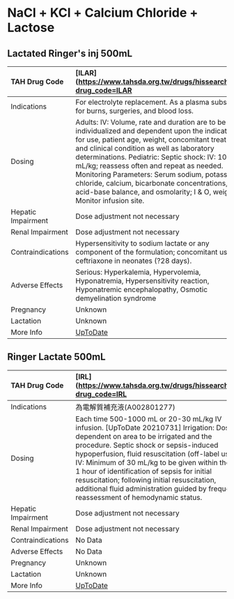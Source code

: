 # NaCl + KCl + Calcium Chloride + Lactose

## Lactated Ringer's inj 500mL

| TAH Drug Code      | [ILAR](https://www.tahsda.org.tw/drugs/hissearch.php?drug_code=ILAR                                                                                                                                                                                                                                                                                                                                                                                                         |
|:-------------------|:----------------------------------------------------------------------------------------------------------------------------------------------------------------------------------------------------------------------------------------------------------------------------------------------------------------------------------------------------------------------------------------------------------------------------------------------------------------------------|
| Indications        | For electrolyte replacement. As a plasma substitute for burns, surgeries, and blood loss.                                                                                                                                                                                                                                                                                                                                                                                   |
| Dosing             | Adults: IV: Volume, rate and duration are to be individualized and dependent upon the indication for use, patient age, weight, concomitant treatment and clinical condition as well as laboratory determinations. Pediatric: Septic shock: IV: 10 or 20 mL/kg; reassess often and repeat as needed. Monitoring Parameters: Serum sodium, potassium, chloride, calcium, bicarbonate concentrations, acid-base balance, and osmolarity; I & O, weight. Monitor infusion site. |
| Hepatic Impairment | Dose adjustment not necessary                                                                                                                                                                                                                                                                                                                                                                                                                                               |
| Renal Impairment   | Dose adjustment not necessary                                                                                                                                                                                                                                                                                                                                                                                                                                               |
| Contraindications  | Hypersensitivity to sodium lactate or any component of the formulation; concomitant use with ceftriaxone in neonates (?28 days).                                                                                                                                                                                                                                                                                                                                            |
| Adverse Effects    | Serious: Hyperkalemia, Hypervolemia, Hyponatremia, Hypersensitivity reaction, Hyponatremic encephalopathy, Osmotic demyelination syndrome                                                                                                                                                                                                                                                                                                                                   |
| Pregnancy          | Unknown                                                                                                                                                                                                                                                                                                                                                                                                                                                                     |
| Lactation          | Unknown                                                                                                                                                                                                                                                                                                                                                                                                                                                                     |
| More Info          | [UpToDate](https://www.uptodate.com/contents/nacl-and-kcl-and-calcium-chloride-and-lactose-drug-information)                                                                                                                                                                                                                                                                                                                                                                |

## Ringer Lactate 500mL

| TAH Drug Code      | [IRL](https://www.tahsda.org.tw/drugs/hissearch.php?drug_code=IRL                                                                                                                                                                                                                                                                                                                                                                                                         |
|:-------------------|:--------------------------------------------------------------------------------------------------------------------------------------------------------------------------------------------------------------------------------------------------------------------------------------------------------------------------------------------------------------------------------------------------------------------------------------------------------------------------|
| Indications        | 為電解質補充液(A002801277)                                                                                                                                                                                                                                                                                                                                                                                                                                                |
| Dosing             | Each time 500-1000 mL or 20-30 mL/kg IV infusion. [UpToDate 20210731] Irrigation: Dose dependent on area to be irrigated and the procedure. Septic shock or sepsis-induced hypoperfusion, fluid resuscitation (off-label use): IV: Minimum of 30 mL/kg to be given within the first 1 hour of identification of sepsis for initial resuscitation; following initial resuscitation, additional fluid administration guided by frequent reassessment of hemodynamic status. |
| Hepatic Impairment | Dose adjustment not necessary                                                                                                                                                                                                                                                                                                                                                                                                                                             |
| Renal Impairment   | Dose adjustment not necessary                                                                                                                                                                                                                                                                                                                                                                                                                                             |
| Contraindications  | No Data                                                                                                                                                                                                                                                                                                                                                                                                                                                                   |
| Adverse Effects    | No Data                                                                                                                                                                                                                                                                                                                                                                                                                                                                   |
| Pregnancy          | Unknown                                                                                                                                                                                                                                                                                                                                                                                                                                                                   |
| Lactation          | Unknown                                                                                                                                                                                                                                                                                                                                                                                                                                                                   |
| More Info          | [UpToDate](https://www.uptodate.com/contents/nacl-and-kcl-and-calcium-chloride-and-lactose-drug-information)                                                                                                                                                                                                                                                                                                                                                              |

